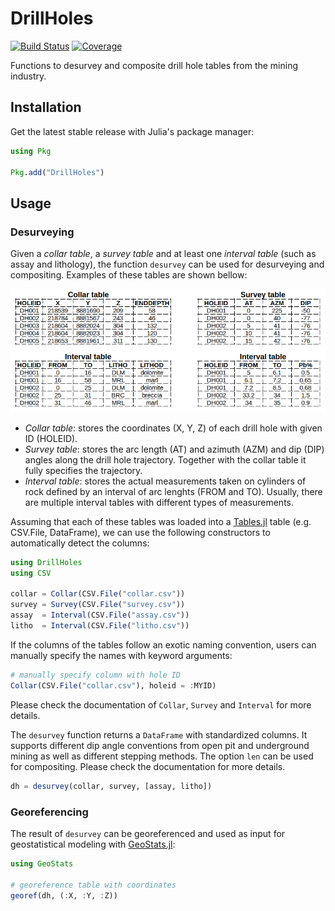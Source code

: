 # DrillHoles

[![Build Status][build-img]][build-url] [![Coverage][codecov-img]][codecov-url]

Functions to desurvey and composite drill hole tables from the
mining industry.

## Installation

Get the latest stable release with Julia's package manager:

```julia
using Pkg

Pkg.add("DrillHoles")
```

## Usage

### Desurveying

Given a *collar table*, a *survey table* and at least one *interval
table* (such as assay and lithology), the function `desurvey` can
be used for desurveying and compositing. Examples of these tables
are shown bellow:

![tables](docs/example.png)

- *Collar table*: stores the coordinates (X, Y, Z) of each drill
hole with given ID (HOLEID).
- *Survey table*: stores the arc length (AT) and azimuth (AZM) and
dip (DIP) angles along the drill hole trajectory. Together with the
collar table it fully specifies the trajectory.
- *Interval table*: stores the actual measurements taken on cylinders
of rock defined by an interval of arc lenghts (FROM and TO). Usually,
there are multiple interval tables with different types of measurements.

Assuming that each of these tables was loaded into a
[Tables.jl](https://github.com/JuliaData/Tables.jl) table
(e.g. CSV.File, DataFrame), we can use the following constructors
to automatically detect the columns:

```julia
using DrillHoles
using CSV

collar = Collar(CSV.File("collar.csv"))
survey = Survey(CSV.File("survey.csv"))
assay  = Interval(CSV.File("assay.csv"))
litho  = Interval(CSV.File("litho.csv"))
```

If the columns of the tables follow an exotic naming convention,
users can manually specify the names with keyword arguments:

```julia
# manually specify column with hole ID
Collar(CSV.File("collar.csv"), holeid = :MYID)
```

Please check the documentation of `Collar`, `Survey` and `Interval`
for more details.

The `desurvey` function returns a `DataFrame` with standardized
columns. It supports different dip angle conventions from open
pit and underground mining as well as different stepping methods.
The option `len` can be used for compositing. Please check the
documentation for more details.

```julia
dh = desurvey(collar, survey, [assay, litho])
```

### Georeferencing

The result of `desurvey` can be georeferenced
and used as input for geostatistical modeling
with [GeoStats.jl](https://github.com/JuliaEarth/GeoStats.jl):

```julia
using GeoStats

# georeference table with coordinates
georef(dh, (:X, :Y, :Z))
```

[build-img]: https://img.shields.io/github/workflow/status/JuliaEarth/DrillHoles.jl/CI?style=flat-square
[build-url]: https://github.com/JuliaEarth/DrillHoles.jl/actions

[codecov-img]: https://codecov.io/gh/JuliaEarth/DrillHoles.jl/branch/master/graph/badge.svg
[codecov-url]: https://codecov.io/gh/JuliaEarth/DrillHoles.jl
